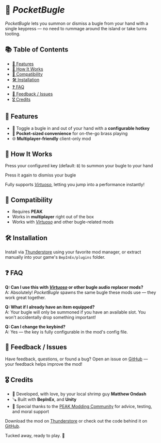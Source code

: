 # 📯 *PocketBugle*

*PocketBugle* lets you summon or dismiss a bugle from your hand with a single keypress — no need to rummage around the island or take turns tooting.

## 📚 Table of Contents

- [🚀 Features](#-features)
- [🔧 How It Works](#-how-it-works)
- [🔗 Compatibility](#-compatibility)
- [🛠️ Installation](#-installation)
- [❓ FAQ](#-faq)
- [💬 Feedback / Issues](#-feedback--issues)
- [🎖️ Credits](#-credits)

## 🚀 Features

- 🎺 Toggle a bugle in and out of your hand with a **configurable hotkey**
- 🧳 **Pocket-sized convenience** for on-the-go brass playing
- 🌐 **Multiplayer-friendly** client-only mod

## 🔧 How It Works

Press your configured key (default: `B`) to summon your bugle to your hand

Press it again to dismiss your bugle

Fully supports [*Virtuoso*][virtuoso], letting you jump into a performance instantly!

## 🔗 Compatibility

- Requires **PEAK**
- Works in **multiplayer** right out of the box
- Works with [*Virtuoso*][virtuoso] and other bugle-related mods

## 🛠️ Installation

Install via [Thunderstore][thunderstore] using your favorite mod manager, or extract manually into your game's `BepInEx/plugins` folder.

## ❓ FAQ

**Q: Can I use this with [*Virtuoso*][virtuoso] or other bugle audio replacer mods?**  
A: Absolutely! *PocketBugle* spawns the same bugle these mods use — they work great together.

**Q: What if I already have an item equipped?**  
A: Your bugle will only be summoned if you have an available slot. You won't accidentally drop something important!

**Q: Can I change the keybind?**  
A: Yes — the key is fully configurable in the mod's config file.

## 💬 Feedback / Issues

Have feedback, questions, or found a bug? Open an issue on [GitHub][github] — your feedback helps improve the mod!

## 🎖️ Credits

- 🦐 Developed, with love, by your local shrimp guy **Matthew Ondash**
- 🪚 Built with **BepInEx**, and **Unity**
- 💖 Special thanks to the [PEAK Modding Community][discord] for advice, testing, and moral support

Download the mod on [Thunderstore][thunderstore] or check out the code behind it on [GitHub][github].

Tucked away, ready to play. 📯

[discord]: https://discord.gg/SAw86z24rB
[github]: https://github.com/mondash/PocketBugle
[thunderstore]: https://thunderstore.io/c/peak/
[virtuoso]: https://thunderstore.io/c/peak/p/mondash/Virtuoso/

